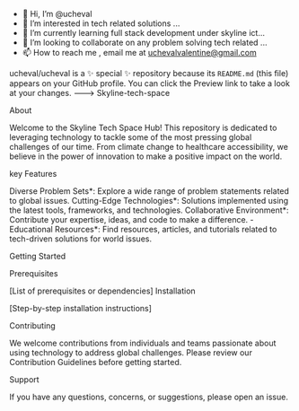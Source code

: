 - 👋 Hi, I’m @ucheval
- 👀 I’m interested in tech related solutions ...
- 🌱 I’m currently learning full stack development under skyline ict...
- 💞️ I’m looking to collaborate on any problem solving tech related ...
- 📫 How to reach me , email me at uchevalvalentine@gmail.com

ucheval/ucheval is a ✨ special ✨ repository because its `README.md` (this file) appears on your GitHub profile.
You can click the Preview link to take a look at your changes.
--->
Skyline-tech-space

About

Welcome to the Skyline Tech Space Hub! This repository is dedicated to leveraging technology to tackle some of the most pressing global challenges of our time. From climate change to healthcare accessibility, we believe in the power of innovation to make a positive impact on the world.

key Features

Diverse Problem Sets*: Explore a wide range of problem statements related to global issues.
Cutting-Edge Technologies*: Solutions implemented using the latest tools, frameworks, and technologies.
Collaborative Environment*: Contribute your expertise, ideas, and code to make a difference.
-Educational Resources*: Find resources, articles, and tutorials related to tech-driven solutions for world issues.

Getting Started

Prerequisites

[List of prerequisites or dependencies]
Installation

[Step-by-step installation instructions]

Contributing

We welcome contributions from individuals and teams passionate about using technology to address global challenges. Please review our Contribution Guidelines before getting started.

Support

If you have any questions, concerns, or suggestions, please open an issue.
